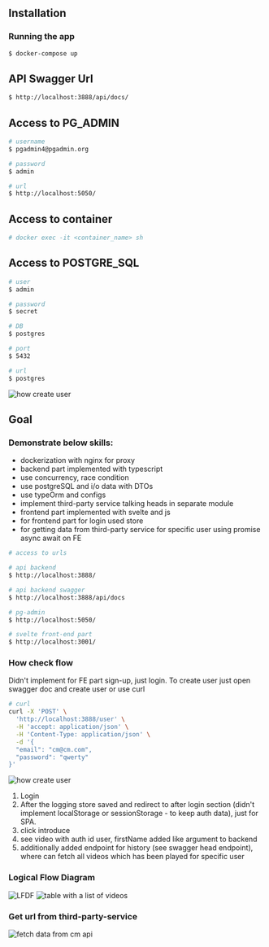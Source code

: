 ## Installation

### Running the app

```bash
$ docker-compose up
```

## API Swagger Url
```bash
$ http://localhost:3888/api/docs/
```

## Access to PG_ADMIN

```bash
# username
$ pgadmin4@pgadmin.org

# password
$ admin

# url
$ http://localhost:5050/
```

## Access to container
```bash
# docker exec -it <container_name> sh
```
## Access to POSTGRE_SQL

```bash
# user
$ admin

# password
$ secret

# DB
$ postgres

# port
$ 5432

# url
$ postgres
```
![how create user](create_user.png)
## Goal
### Demonstrate below skills:

* dockerization with nginx for proxy
* backend part implemented with typescript 
* use concurrency, race condition
* use postgreSQL and i/o data with DTOs
* use typeOrm and configs
* implement third-party service talking heads in separate module
* frontend part implemented with svelte and js
* for frontend part for login used store
* for getting data from third-party service for specific user using promise async await on FE
```bash
# access to urls

# api backend
$ http://localhost:3888/

# api backend swagger
$ http://localhost:3888/api/docs

# pg-admin
$ http://localhost:5050/

# svelte front-end part
$ http://localhost:3001/
```
### How check flow

Didn't implement for FE part sign-up, just login. To create user just open swagger doc and create user or use curl
```bash
# curl
curl -X 'POST' \
  'http://localhost:3888/user' \
  -H 'accept: application/json' \
  -H 'Content-Type: application/json' \
  -d '{
  "email": "cm@cm.com",
  "password": "qwerty"
}'
```
![how create user](create_user.png)

1. Login
2. After the logging store saved and redirect to after login section (didn't implement localStorage or sessionStorage - to keep auth data), just for SPA.
3. click introduce
4. see video with auth id user, firstName added like argument to backend
5. additionally added endpoint for history (see swagger head endpoint), where can fetch all videos which has been played for specific user

### Logical Flow Diagram
![LFDF](lfdf.png)
![table with a list of videos](head_table.png)


### Get url from third-party-service
![fetch data from cm api](videos.png)